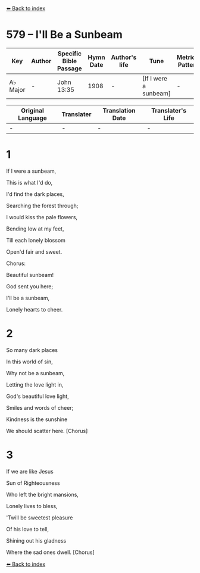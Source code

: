 [⬅️ Back to index](../README.md)

# 579 – I'll Be a Sunbeam

Key | Author   | Specific Bible Passage     |Hymn Date |Author's life |Tune |Metrical Pattern   |Composer/Source
-- | --------- | ---------------------------|----------|--------------|-----|-------------------|-------------  
A♭ Major |- |John 13:35 |1908 |- |[If I were a sunbeam] |- |F. E. B.

Original Language | Translater | Translation Date   | Translater's Life  
----------------- | --------- | --------------------|-------------     
\- |- |- |-




# 1

If I were a sunbeam,

This is what I'd do,

I'd find the dark places,

Searching the forest through;

I would kiss the pale flowers,

Bending low at my feet,

Till each lonely blossom

Open'd fair and sweet.



Chorus:

Beautiful sunbeam!

God sent you here;

I'll be a sunbeam,

Lonely hearts to cheer.



# 2

So many dark places

In this world of sin,

Why not be a sunbeam,

Letting the love light in,

God's beautiful love light,

Smiles and words of cheer;

Kindness is the sunshine

We should scatter here.  [Chorus]



# 3

If we are like Jesus

Sun of Righteousness

Who left the bright mansions,

Lonely lives to bless,

'Twill be sweetest pleasure

Of his love to tell,

Shining out his gladness

Where the sad ones dwell.  [Chorus]

[⬅️ Back to index](../README.md)
